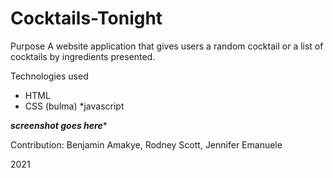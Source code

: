 # Cocktails-Tonight
Purpose
A website application that gives users a random cocktail or a list of cocktails by ingredients presented.

Technologies used
* HTML
* CSS (bulma)
*javascript



***screenshot goes here****

Contribution:
Benjamin Amakye, Rodney Scott, Jennifer Emanuele


2021
